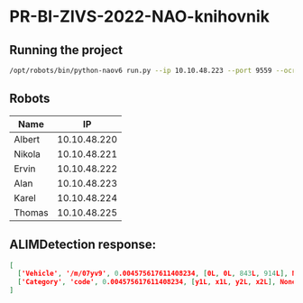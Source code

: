 # PR-BI-ZIVS-2022-NAO-knihovnik



## Running the project

```sh
/opt/robots/bin/python-naov6 run.py --ip 10.10.48.223 --port 9559 --ocr http://^C7.32.78.109:8080 --rec tcp://10.10.48.91:9999
```


## Robots

Name | IP
---|---
Albert | 10.10.48.220
Nikola	| 10.10.48.221
Ervin |	10.10.48.222
Alan	| 10.10.48.223
Karel	| 10.10.48.224
Thomas	| 10.10.48.225

## ALIMDetection response:

```json
[
  ['Vehicle', '/m/07yv9', 0.004575617611408234, [0L, 0L, 843L, 914L], None],
  ['Category', 'code', 0.004575617611408234, [y1L, x1L, y2L, x2L], None]
]
```